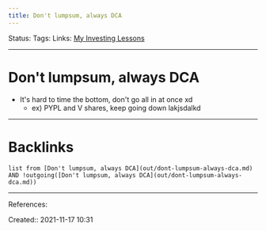 ```yaml
---
title: Don't lumpsum, always DCA
---
```

Status: 
Tags: 
Links: [My Investing Lessons](out/my-investing-lessons.md)
___
# Don't lumpsum, always DCA
- It's hard to time the bottom, don't go all in at once xd
	- ex) PYPL and V shares, keep going down lakjsdalkd
___
# Backlinks
```dataview
list from [Don't lumpsum, always DCA](out/dont-lumpsum-always-dca.md) AND !outgoing([Don't lumpsum, always DCA](out/dont-lumpsum-always-dca.md))
```
___
References:

Created:: 2021-11-17 10:31
